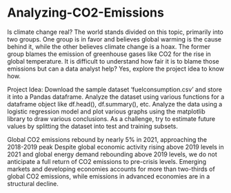 # Analyzing-CO2-Emissions
Is climate change real? The world stands divided on this topic, primarily into two groups. One group is in favor and believes global warming is the cause behind it, while the other believes climate change is a hoax. The former group blames the emission of greenhouse gases like CO2 for the rise in global temperature. It is difficult to understand how fair it is to blame those emissions but can a data analyst help? Yes, explore the project idea to know how.

Project Idea: Download the sample dataset ‘fuelconsumption.csv’ and store it into a Pandas dataframe. Analyze the dataset using various functions for a dataframe object like df.head(), df.summary(), etc. Analyze the data using a logistic regression model and plot various graphs using the matplotlib library to draw various conclusions. As a challenge, try to estimate future values by splitting the dataset into test and training subsets.

Global CO2 emissions rebound by nearly 5% in 2021, approaching the 2018-2019 peak
Despite global economic activity rising above 2019 levels in 2021 and global energy demand rebounding above 2019 levels, we do not anticipate a full return of CO2 emissions to pre-crisis levels.
Emerging markets and developing economies accounts for more than two-thirds of global CO2 emissions, while emissions in advanced economies are in a structural decline.
